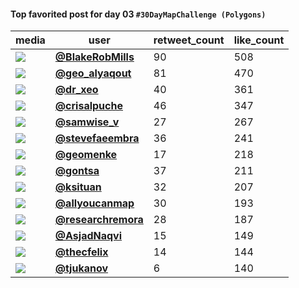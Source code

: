 #### Top favorited post for day 03 `#30DayMapChallenge (Polygons)`
| media                                                            | user                                                                                 |   retweet_count |   like_count |
|------------------------------------------------------------------|--------------------------------------------------------------------------------------|-----------------|--------------|
| ![](https://pbs.twimg.com/media/FDOoCwfWQAYYdoZ.jpg)             | **[@BlakeRobMills](https://twitter.com/BlakeRobMills/status/1455691876091170820)**   |              90 |          508 |
| ![](https://pbs.twimg.com/media/FDSM13JXIAgq0_t.jpg)             | **[@geo_alyaqout](https://twitter.com/geo_alyaqout/status/1455943802229825545)**     |              81 |          470 |
| ![](https://pbs.twimg.com/tweet_video_thumb/FDQS7VCXoAAfXE5.jpg) | **[@dr_xeo](https://twitter.com/dr_xeo/status/1455810034961731584)**                 |              40 |          361 |
| ![](https://pbs.twimg.com/media/FDOmSkCXsAIgFX-.jpg)             | **[@crisalpuche](https://twitter.com/crisalpuche/status/1455692091263160327)**       |              46 |          347 |
| ![](https://pbs.twimg.com/media/FDSaSBlXIAczVHL.jpg)             | **[@samwise_v](https://twitter.com/samwise_v/status/1455958411766546440)**           |              27 |          267 |
| ![](https://pbs.twimg.com/media/FDQLOnTXMAQy4Eo.jpg)             | **[@stevefaeembra](https://twitter.com/stevefaeembra/status/1455800991010467848)**   |              36 |          241 |
| ![](https://pbs.twimg.com/media/FDRaeQeWEAkpi24.jpg)             | **[@geomenke](https://twitter.com/geomenke/status/1455888188220841987)**             |              17 |          218 |
| ![](https://pbs.twimg.com/media/FDTOgZJXoAMIgGu.jpg)             | **[@gontsa](https://twitter.com/gontsa/status/1456016139193044997)**                 |              37 |          211 |
| ![](https://pbs.twimg.com/media/FDRtgRoXMAgK-Zj.jpg)             | **[@ksituan](https://twitter.com/ksituan/status/1455912723376754688)**               |              32 |          207 |
| ![](https://pbs.twimg.com/tweet_video_thumb/FDTQKMWWQAYuVAY.jpg) | **[@allyoucanmap](https://twitter.com/allyoucanmap/status/1456017825349476359)**     |              30 |          193 |
| ![](https://pbs.twimg.com/media/FDSFSYdXsAUR4Ei.jpg)             | **[@researchremora](https://twitter.com/researchremora/status/1455935183648088073)** |              28 |          187 |
| ![](https://pbs.twimg.com/media/FDRWsiZXEAMfn3O.jpg)             | **[@AsjadNaqvi](https://twitter.com/AsjadNaqvi/status/1455884074648805385)**         |              15 |          149 |
| ![](https://pbs.twimg.com/media/FDPuToNVUAA5ctB.jpg)             | **[@thecfelix](https://twitter.com/thecfelix/status/1455769678756777993)**           |              14 |          144 |
| ![](https://pbs.twimg.com/media/FDHnJIWXIAAk57M.jpg)             | **[@tjukanov](https://twitter.com/tjukanov/status/1455787073655300101)**             |               6 |          140 |
 
